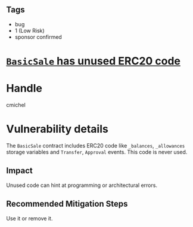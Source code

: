 ## Tags

- bug
- 1 (Low Risk)
- sponsor confirmed

# [`BasicSale` has unused ERC20 code](https://github.com/code-423n4/2021-11-bootfinance-findings/issues/210) 

# Handle

cmichel


# Vulnerability details

The `BasicSale` contract includes ERC20 code like `_balances`, `_allowances` storage variables and `Transfer`, `Approval` events.
This code is never used.

## Impact
Unused code can hint at programming or architectural errors.

## Recommended Mitigation Steps
Use it or remove it.


